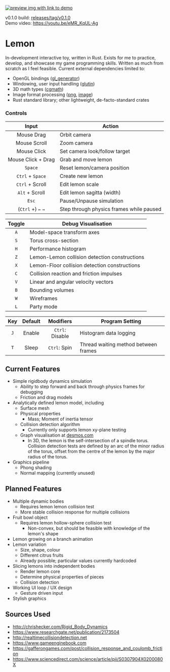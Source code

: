 [![preview img with link to demo](https://i.imgur.com/8j7793v.png)](https://youtu.be/eMR_KqUL-Ag)

v0.1.0 build: [releases/tag/v0.1.0](https://github.com/gluyas/lemon/releases/tag/v0.1.0)  
Demo video: https://youtu.be/eMR_KqUL-Ag

# Lemon

In-development interactive toy, written in Rust. Exists for me to practice, develop, and showcase my game programming skills. Written as much from scratch as I feel feasible. Current external dependencies limited to:
- OpenGL bindings ([gl_generator](https://crates.io/crates/gl_generator))
- Windowing, user input handling ([glutin](https://crates.io/crates/glutin))
- 3D math types ([cgmath](https://crates.io/crates/cgmath))
- Image format processing ([png](https://crates.io/crates/png), [image](https://crates.io/crates/image))
- Rust standard library; other lightweight, de-facto-standard crates

### Controls

| Input | Action |
| :---: | ------ |
| Mouse Drag | Orbit camera |
| Mouse Scroll | Zoom camera |
| Mouse Click | Set camera look/follow target |
| Mouse Click + Drag | Grab and move lemon |
| `Space` | Reset lemon/camera position |
| `Ctrl` + `Space` | Create new lemon |
| `Ctrl` + Scroll | Edit lemon scale |
| `Alt` + Scroll | Edit lemon sagitta (width) |
| `Esc` | Pause/Unpause simulation |
| (`Ctrl` +) `←` `→` | Step through physics frames while paused |

| Toggle | Debug Visualisation |
| :----: | ------------------- |
| `A` | Model-space transform axes |
| `S` | Torus cross-section |
| `H` | Performance histogram |
| `Z` | Lemon-Lemon collision detection constructions |
| `X` | Lemon-Floor collision detection constructions |
| `C` | Collision reaction and friction impulses |
| `V` | Linear and angular velocity vectors |
| `B` | Bounding volumes |
| `W` | Wireframes |
| `L` | Party mode |

| Key | Default | Modifiers | Program Setting |
| :-: | :-----: | :-------: | --------------- |
| `J` | Enable | `Ctrl`: Disable | Histogram data logging |
| `T` | Sleep | `Ctrl`: Spin | Thread waiting method between frames |

## Current Features
- Simple rigidbody dynamics simulation
  - Ability to step forward and back through physics frames for debugging
  - Friction and drag models
- Analytically defined lemon model, including
  - Surface mesh
  - Physical properties
    - Mass; Moment of inertia tensor
  - Collision detection algorithm
    - Currently only supports lemon xy-plane testing
  - Graph visualisation at [desmos.com](https://www.desmos.com/calculator/z7ijifw8pc)
    - In 3D, the lemon is the self-intersection of a spindle torus. Collision detection tests are defined by an arc of the minor radius of the torus, offset from the centre of the lemon by the major radius of the torus.
- Graphics pipeline
  - Phong shading
  - Normal mapping (currently unused)

## Planned Features
- Multiple dynamic bodies
  - Requires lemon lemon collision test
  - More stable collision response for multiple collisions
- Fruit bowl object
  - Requires lemon hollow-sphere collision test
    - Non-convex, but should be feasible with knowledge of the lemon's shape
- Lemon growing on a branch animation
- Lemon variation
  - Size, shape, colour
  - Different citrus fruits
  - Already possible; particular values currently hardcoded
- Slicing lemons into independent bodies
  - Render lemon core
  - Determine physical properties of pieces
  - Collision detection
- Working UI loop / UX design
  - Gesture driven input
- Stylish graphics

## Sources Used
- http://chrishecker.com/Rigid_Body_Dynamics
- https://www.researchgate.net/publication/2173504
- http://realtimecollisiondetection.net
- https://www.gameenginebook.com
- https://gafferongames.com/post/collision_response_and_coulomb_friction
- https://www.sciencedirect.com/science/article/pii/S0307904X0200080X
